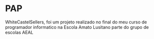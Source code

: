 # PAP
WhiteCastelSellers, foi um projeto realizado no final do meu curso de programador informatico na Escola Amato Lusitano parte do grupo de escolas AEAL 
